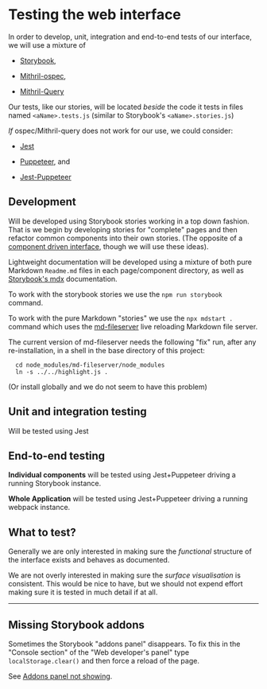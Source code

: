 # Testing the web interface

In order to develop, unit, integration and end-to-end tests of our 
interface, we will use a mixture of 

- [Storybook](https://storybook.js.org/),

- [Mithril-ospec](https://github.com/MithrilJS/ospec),

- [Mithril-Query](https://github.com/MithrilJS/mithril-query)

Our tests, like our stories, will be located *beside* the code it tests in 
files named `<aName>.tests.js` (similar to Storybook's 
`<aName>.stories.js`) 

*If* ospec/Mithril-query does not work for our use, we could consider:

- [Jest](https://jestjs.io/)

- [Puppeteer](https://github.com/puppeteer/puppeteer), and

- [Jest-Puppeteer](https://github.com/smooth-code/jest-puppeteer)

## Development

Will be developed using Storybook stories working in a top down fashion. 
That is we begin by developing stories for "complete" pages and then 
refactor common components into their own stories. (The opposite of a 
[component driven interface](https://www.componentdriven.org/), though we 
will use these ideas). 

Lightweight documentation will be developed using a mixture of both pure 
Markdown `Readme.md` files in each page/component directory, as well as 
[Storybook's mdx](https://storybook.js.org/docs/react/api/mdx) 
documentation. 

To work with the storybook stories we use the `npm run storybook` command.

To work with the pure Markdown "stories" we use the `npx mdstart .` 
command which uses the 
[md-fileserver](https://github.com/commenthol/md-fileserver) live 
reloading Markdown file server. 

The current version of md-fileserver needs the following "fix" run, after 
any re-installation, in a shell in the base directory of this project: 

```
  cd node_modules/md-fileserver/node_modules
  ln -s ../../highlight.js .
```

(Or install globally and we do not seem to have this problem)

## Unit and integration testing

Will be tested using Jest

## End-to-end testing

**Individual components** will be tested using Jest+Puppeteer driving a 
running Storybook instance. 

**Whole Application** will be tested using Jest+Puppeteer driving a running 
webpack instance. 

## What to test?

Generally we are only interested in making sure the *functional* structure 
of the interface exists and behaves as documented. 

We are not overly interested in making sure the *surface* *visualisation* 
is consistent. This would be nice to have, but we should not expend effort 
making sure it is tested in much detail if at all.

--------------------------------------------------------------------------

## Missing Storybook addons 

Sometimes the Storybook "addons panel" disappears. To fix this in the 
"Console section" of the "Web developer's panel" type 
`localStorage.clear()` and then force a reload of the page. 

See [Addons panel not 
showing](https://github.com/storybookjs/storybook/issues/8383#issuecomment-541562349).
 
